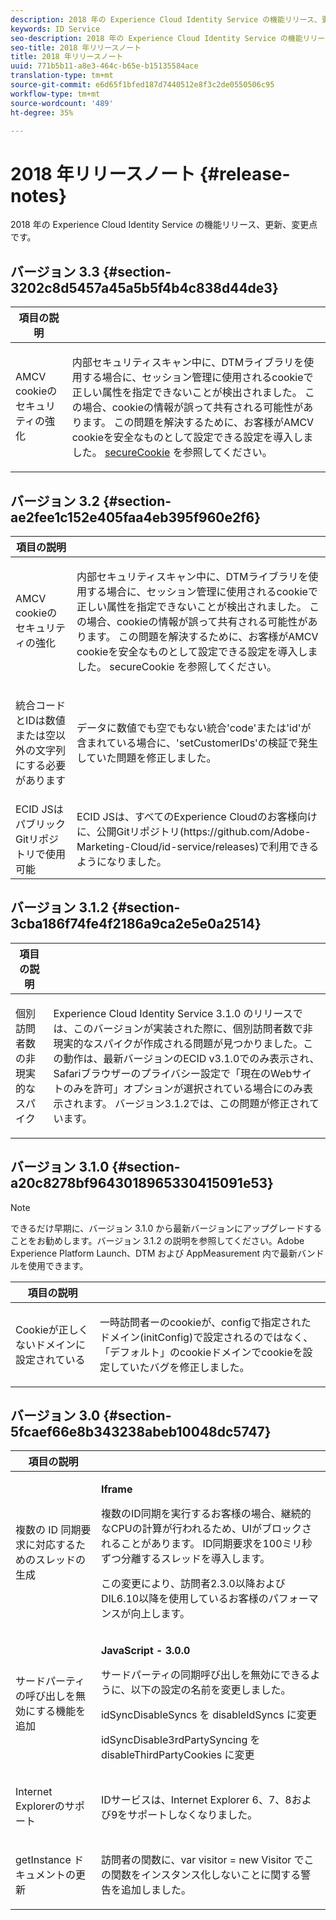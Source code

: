 ```yaml
---
description: 2018 年の Experience Cloud Identity Service の機能リリース、更新、変更点です。
keywords: ID Service
seo-description: 2018 年の Experience Cloud Identity Service の機能リリース、更新、変更点です。
seo-title: 2018 年リリースノート
title: 2018 年リリースノート
uuid: 771b5b11-a8e3-464c-b65e-b15135584ace
translation-type: tm+mt
source-git-commit: e6d65f1bfed187d7440512e8f3c2de0550506c95
workflow-type: tm+mt
source-wordcount: '489'
ht-degree: 35%

---
```



# 2018 年リリースノート {#release-notes}

2018 年の Experience Cloud Identity Service の機能リリース、更新、変更点です。

## バージョン 3.3 {#section-3202c8d5457a45a5b5f4b4c838d44de3}

<table id="table_201417BD540E4EE69911AABE9BF77509"> 
 <thead> 
  <tr> 
   <th colname="col1" class="entry"> 項目の説明 </th> 
   <th colname="col2" class="entry"> </th> 
  </tr>
 </thead>
 <tbody> 
  <tr> 
   <td colname="col1"> <p>AMCV cookieのセキュリティの強化 </p> </td> 
   <td colname="col2"> <p>内部セキュリティスキャン中に、DTMライブラリを使用する場合に、セッション管理に使用されるcookieで正しい属性を指定できないことが検出されました。 この場合、cookieの情報が誤って共有される可能性があります。 この問題を解決するために、お客様がAMCV cookieを安全なものとして設定できる設定を導入しました。 <a href="/help/library/function-vars/securecookie.md" format="https" scope="external">secureCookie</a> を参照してください。 </p> </td> 
  </tr> 
 </tbody> 
</table>

## バージョン 3.2 {#section-ae2fee1c152e405faa4eb395f960e2f6}

<table id="table_6546F5C74E4742E4B5E9793BCEAB66FA"> 
 <thead> 
  <tr> 
   <th colname="col1" class="entry"> 項目の説明 </th> 
   <th colname="col2" class="entry"> </th> 
  </tr>
 </thead>
 <tbody> 
  <tr> 
   <td colname="col1"> <p>AMCV cookieのセキュリティの強化 </p> </td> 
   <td colname="col2"> <p>内部セキュリティスキャン中に、DTMライブラリを使用する場合に、セッション管理に使用されるcookieで正しい属性を指定できないことが検出されました。 この場合、cookieの情報が誤って共有される可能性があります。 この問題を解決するために、お客様がAMCV cookieを安全なものとして設定できる設定を導入しました。 secureCookie を参照してください。 </p> </td> 
  </tr> 
  <tr> 
   <td colname="col1"> <p>統合コードとIDは数値または空以外の文字列にする必要があります </p> </td> 
   <td colname="col2"> <p>データに数値でも空でもない統合'code'または'id'が含まれている場合に、'setCustomerIDs'の検証で発生していた問題を修正しました。 </p> </td> 
  </tr> 
  <tr> 
   <td colname="col1"> ECID JSはパブリックGitリポジトリで使用可能 </td> 
   <td colname="col2"> ECID JSは、すべてのExperience Cloudのお客様向けに、公開Gitリポジトリ(https://github.com/Adobe-Marketing-Cloud/id-service/releases)で利用できるようになりました。 </td> 
  </tr> 
 </tbody> 
</table>

## バージョン 3.1.2 {#section-3cba186f74fe4f2186a9ca2e5e0a2514}

<table id="table_9FA4E20C996746A2A4219C9A0F759AD1"> 
 <thead> 
  <tr> 
   <th colname="col1" class="entry"> 項目の説明 </th> 
   <th colname="col2" class="entry"> </th> 
  </tr>
 </thead>
 <tbody> 
  <tr> 
   <td colname="col1"> <p>個別訪問者数の非現実的なスパイク </p> </td> 
   <td colname="col2"> <p>Experience Cloud Identity Service 3.1.0 のリリースでは、このバージョンが実装された際に、個別訪問者数で非現実的なスパイクが作成される問題が見つかりました。この動作は、最新バージョンのECID v3.1.0でのみ表示され、Safariブラウザーのプライバシー設定で「現在のWebサイトのみを許可」オプションが選択されている場合にのみ表示されます。 バージョン3.1.2では、この問題が修正されています。 </p> </td> 
  </tr> 
 </tbody> 
</table>

## バージョン 3.1.0 {#section-a20c8278bf9643018965330415091e53}

>[!NOTE]
>
>できるだけ早期に、バージョン 3.1.0 から最新バージョンにアップグレードすることをお勧めします。バージョン 3.1.2 の説明を参照してください。Adobe Experience Platform Launch、DTM および AppMeasurement 内で最新バンドルを使用できます。

<table id="table_512039AFC4D34038B8F116B71EEEE7F6"> 
 <thead> 
  <tr> 
   <th colname="col1" class="entry"> 項目の説明 </th> 
   <th colname="col2" class="entry"> </th> 
  </tr>
 </thead>
 <tbody> 
  <tr> 
   <td colname="col1"> <p>Cookieが正しくないドメインに設定されている </p> </td> 
   <td colname="col2"> <p>一時訪問者ーのcookieが、configで指定されたドメイン(initConfig)で設定されるのではなく、「デフォルト」のcookieドメインでcookieを設定していたバグを修正しました。 </p> </td> 
  </tr> 
 </tbody> 
</table>

## バージョン 3.0 {#section-5fcaef66e8b343238abeb10048dc5747}

<table id="table_7E9224D6CC924A2DB5119171C9DC5443"> 
 <thead> 
  <tr> 
   <th colname="col1" class="entry"> 項目の説明 </th> 
   <th colname="col2" class="entry"> </th> 
  </tr>
 </thead>
 <tbody> 
  <tr> 
   <td colname="col1"> <p>複数の ID 同期要求に対応するためのスレッドの生成 </p> </td> 
   <td colname="col2"> <p><b>Iframe</b> </p> <p>複数のID同期を実行するお客様の場合、継続的なCPUの計算が行われるため、UIがブロックされることがあります。 ID同期要求を100ミリ秒ずつ分離するスレッドを導入します。 </p> <p>この変更により、訪問者2.3.0以降およびDIL6.10以降を使用しているお客様のパフォーマンスが向上します。 </p> </td> 
  </tr> 
  <tr> 
   <td colname="col1"> サードパーティの呼び出しを無効にする機能を追加 </td> 
   <td colname="col2"> <p><b>JavaScript - 3.0.0</b> </p> <p>サードパーティの同期呼び出しを無効にできるように、以下の設定の名前を変更しました。 </p> <p>idSyncDisableSyncs を disableIdSyncs に変更 </p> <p>idSyncDisable3rdPartySyncing を disableThirdPartyCookies に変更 </p> </td> 
  </tr> 
  <tr> 
   <td colname="col1"> <p>Internet Explorerのサポート </p> </td> 
   <td colname="col2"> <p>IDサービスは、Internet Explorer 6、7、8および9をサポートしなくなりました。 </p> </td> 
  </tr> 
  <tr> 
   <td colname="col1"> <p>getInstance ドキュメントの更新 </p> </td> 
   <td colname="col2"> <p>訪問者の関数に、var visitor = new Visitor でこの関数をインスタンス化しないことに関する警告を追加しました。 </p> </td> 
  </tr> 
 </tbody> 
</table>

